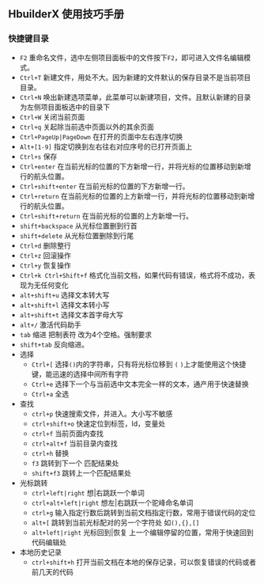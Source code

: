 ## HbuilderX 使用技巧手册
### 快捷键目录
- `F2` 重命名文件，选中左侧项目面板中的文件按下`F2`，即可进入文件名编辑模式。
- `Ctrl+T` 新建文件，用处不大。因为新建的文件默认的保存目录不是当前项目目录。
- `Ctrl+N` 唤出新建选项菜单，此菜单可以新建项目，文件。且默认新建的目录为左侧项目面板选中的目录下
- `Ctrl+W` 关闭当前页面
- `Ctrl+q` 关起除当前选中页面以外的其余页面
- `Ctrl+PageUp|PageDown` 在打开的页面中左右连序切换
- `Alt+[1-9]` 指定切换到左右往右对应序号的已打开页面上
- `Ctrl+s` 保存
- `Ctrl+enter` 在当前光标的位置的下方新增一行，并将光标的位置移动到新增行的航头位置。
- `Ctrl+shift+enter` 在当前光标的位置的下方新增一行。
- `Ctrl+return` 在当前光标的位置的上方新增一行，并将光标的位置移动到新增行的航头位置。
- `Ctrl+shift+return` 在当前光标的位置的上方新增一行。
- `shift+backspace` 从光标位置删到行首
- `shift+delete` 从光标位置删除到行尾
- `Ctrl+d` 删除整行
- `Ctrl+z` 回滚操作
- `Ctrl+y` 恢复操作
- `Ctrl+k Ctrl+Shift+f` 格式化当前文档，如果代码有错误，格式将不成功，表现为无任何变化
- `alt+shift+u` 选择文本转大写
- `alt+shift+l` 选择文本转小写
- `alt+shift+t` 选择文本首字母大写
- `alt+/` 激活代码助手
- `tab` 缩进 把制表符 改为4个空格。强制要求
- `shift+tab` 反向缩进。
- 选择
    - `Ctrl+[` 选择`()`内的字符串，只有将光标位移到 `(` `)`上才能使用这个快捷键，能迅速的选择中间所有字符
    - `Ctrl+e` 选择下一个与当前选中文本完全一样的文本，通产用于快速替换
    - `Ctrl+a` 全选
- 查找
    - `ctrl+p` 快速搜索文件，并进入。大小写不敏感
    - `ctrl+shift+o` 快速定位到标签，Id，变量处
    - `ctrl+f` 当前页面内查找
    - `ctrl+alt+f` 当前目录内查找
    - `ctrl+h` 替换
    - `f3` 跳转到下一个 匹配结果处
    - `shift+f3` 跳转上一个匹配结果处
- 光标跳转
    - `ctrl+left|right` 想&#124;右跳跃一个单词
    - `ctrl+alt+left|right` 想左&#124;右跳跃一个驼峰命名单词
    - `ctrl+g` 输入指定行数后跳转到当前文档指定行数，常用于错误代码的定位
    - `alt+[` 跳转到当前光标配对的另一个字符处 如`(),{},[]`
    - `alt+left|right` 光标回到|恢复 上一个编辑停留的位置，常用于快速回到代码编辑处
- 本地历史记录
    - `ctrl+shift+h` 打开当前文档在本地的保存记录，可以恢复错误的代码或者前几天的代码
